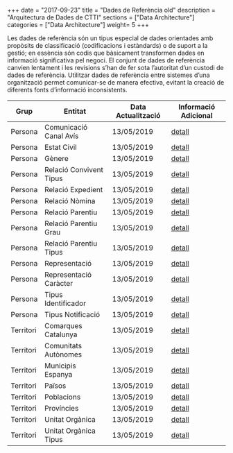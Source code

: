 +++
date        = "2017-09-23"
title       = "Dades de Referència old"
description = "Arquitectura de Dades de CTTI"
sections    = ["Data Architecture"]
categories  = ["Data Architecture"]
weight= 5
+++

Les dades de referència són un tipus especial de dades orientades amb propòsits de classificació (codificacions i estàndards) o de suport a la gestió; en essència són codis que bàsicament  transformen dades en informació significativa pel negoci.
El conjunt de dades de referència canvien lentament i les revisions s’han de fer sota l’autoritat d’un custodi de dades de referència.
Utilitzar dades de referència entre sistemes d’una organització permet comunicar-se de manera efectiva, evitant la creació de diferents fonts d’informació inconsistents.


<table>
  <thead>
    <tr>
      <th><strong>Grup</strong></th>
      <th><strong>Entitat</strong></th>
      <th><strong>Data Actualització</strong></th>
      <th><strong>Informació Adicional</strong></th>
    </tr>
  </thead>

  <tbody>
    <tr>
      <td>Persona</td>
      <td>Comunicació Canal Avís</td>
      <td>13/05/2019</td>
      <td><a href='../paisos'>detall</a></td>
    </tr>
    <tr>
      <td>Persona</td>
      <td>Estat Civil</td>
      <td>13/05/2019</td>
      <td><a href='../paisos'>detall</a></td>
    </tr>
    <tr>
      <td>Persona</td>
      <td>Gènere</td>
      <td>13/05/2019</td>
      <td><a href='../paisos'>detall</a></td>
    </tr>
    <tr>
      <td>Persona</td>
      <td>Relació Convivent Tipus</td>
      <td>13/05/2019</td>
      <td><a href='../paisos'>detall</a></td>
    </tr>
    <tr>
      <td>Persona</td>
      <td>Relació Expedient</td>
      <td>13/05/2019</td>
      <td><a href='../paisos'>detall</a></td>
    </tr>
    <tr>
      <td>Persona</td>
      <td>Relació Nòmina</td>
      <td>13/05/2019</td>
      <td><a href='../paisos'>detall</a></td>
    </tr>
    <tr>
      <td>Persona</td>
      <td>Relació Parentiu</td>
      <td>13/05/2019</td>
      <td><a href='../paisos'>detall</a></td>
    </tr>
    <tr>
      <td>Persona</td>
      <td>Relació Parentiu Grau</td>
      <td>13/05/2019</td>
      <td><a href='../paisos'>detall</a></td>
    </tr>
    <tr>
      <td>Persona</td>
      <td>Relació Parentiu Tipus</td>
      <td>13/05/2019</td>
      <td><a href='../paisos'>detall</a></td>
    </tr>
    <tr>
      <td>Persona</td>
      <td>Representació</td>
      <td>13/05/2019</td>
      <td><a href='../paisos'>detall</a></td>
    </tr>
    <tr>
      <td>Persona</td>
      <td>Representació Caràcter</td>
      <td>13/05/2019</td>
      <td><a href='../paisos'>detall</a></td>
    </tr>
    <tr>
      <td>Persona</td>
      <td>Tipus Identificador</td>
      <td>13/05/2019</td>
      <td><a href='../paisos'>detall</a></td>
    </tr>
    <tr>
      <td>Persona</td>
      <td>Tipus Notificació</td>
      <td>13/05/2019</td>
      <td><a href='../paisos'>detall</a></td>
    </tr>
    <tr>
      <td>Territori</td>
      <td>Comarques Catalunya</td>
      <td>13/05/2019</td>
      <td><a href='../paisos'>detall</a></td>
    </tr>
    <tr>
      <td>Territori</td>
      <td>Comunitats Autònomes</td>
      <td>13/05/2019</td>
      <td><a href='../paisos'>detall</a></td>
    </tr>
    <tr>
      <td>Territori</td>
      <td>Municipis Espanya</td>
      <td>13/05/2019</td>
      <td><a href='../paisos'>detall</a></td>
    </tr>
    <tr>
      <td>Territori</td>
      <td>Països</td>
      <td>13/05/2019</td>
      <td><a href='../paisos'>detall</a></td>
    </tr>
    <tr>
      <td>Territori</td>
      <td>Poblacions</td>
      <td>13/05/2019</td>
      <td><a href='../paisos'>detall</a></td>
    </tr>
    <tr>
      <td>Territori</td>
      <td>Províncies</td>
      <td>13/05/2019</td>
      <td><a href='../paisos'>detall</a></td>
    </tr>
    <tr>
      <td>Territori</td>
      <td>Unitat Orgànica</td>
      <td>13/05/2019</td>
      <td><a href='../paisos'>detall</a></td>
    </tr>
    <tr>
      <td>Territori</td>
      <td>Unitat Orgànica Tipus</td>
      <td>13/05/2019</td>
      <td><a href='../paisos'>detall</a></td>
    </tr>

  </tbody>
</table>
